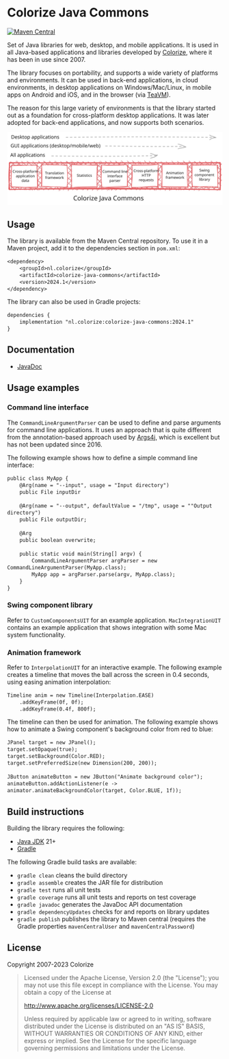 Colorize Java Commons
=====================

[![Maven Central](https://maven-badges.herokuapp.com/maven-central/nl.colorize/colorize-java-commons/badge.svg)](
https://central.sonatype.com/artifact/nl.colorize/colorize-java-commons)

Set of Java libraries for web, desktop, and mobile applications. It is used in all Java-based
applications and libraries developed by [Colorize](http://www.colorize.nl), where it has been
in use since 2007.

The library focuses on portability, and supports a wide variety of platforms and environments.
It can be used in back-end applications, in cloud environments, in desktop applications on 
Windows/Mac/Linux, in mobile apps on Android and iOS, and in the browser (via
[TeaVM](http://teavm.org)).

The reason for this large variety of environments is that the library started out as a foundation 
for cross-platform desktop applications. It was later adopted for back-end applications, and
now supports both scenarios.

![Colorize Java Commons outline](_development/outline.svg)

Usage
-----

The library is available from the Maven Central repository. To use it in a Maven project, add it 
to the dependencies section in `pom.xml`:

    <dependency>
        <groupId>nl.colorize</groupId>
        <artifactId>colorize-java-commons</artifactId>
        <version>2024.1</version>
    </dependency>
    
The library can also be used in Gradle projects:

    dependencies {
        implementation "nl.colorize:colorize-java-commons:2024.1"
    }
    
Documentation
-------------

- [JavaDoc](http://api.clrz.nl/colorize-java-commons/)

Usage examples
--------------

### Command line interface

The `CommandLineArgumentParser` can be used to define and parse arguments for command line
applications. It uses an approach that is quite different from the annotation-based approach
used by [Args4j](https://github.com/kohsuke/args4j), which is excellent but has not been updated
since 2016.

The following example shows how to define a simple command line interface:

    public class MyApp {
        @Arg(name = "--input", usage = "Input directory")
        public File inputDir

        @Arg(name = "--output", defaultValue = "/tmp", usage = ""Output directory")
        public File outputDir;

        @Arg
        public boolean overwrite;

        public static void main(String[] argv) {
            CommandLineArgumentParser argParser = new CommandLineArgumentParser(MyApp.class);
            MyApp app = argParser.parse(argv, MyApp.class);
        }
    }

### Swing component library

Refer to `CustomComponentsUIT` for an example application. `MacIntegrationUIT` contains an example
application that shows integration with some Mac system functionality.

### Animation framework

Refer to `InterpolationUIT` for an interactive example. The following example creates a timeline
that moves the ball across the screen in 0.4 seconds, using easing animation interpolation:

    Timeline anim = new Timeline(Interpolation.EASE)
        .addKeyFrame(0f, 0f);
        .addKeyFrame(0.4f, 800f);

The timeline can then be used for animation. The following example shows how to animate a Swing
component's background color from red to blue:

    JPanel target = new JPanel();
    target.setOpaque(true);
    target.setBackground(Color.RED);
    target.setPreferredSize(new Dimension(200, 200));
    
    JButton animateButton = new JButton("Animate background color");
    animateButton.addActionListener(e -> animator.animateBackgroundColor(target, Color.BLUE, 1f));

Build instructions
------------------

Building the library requires the following:

- [Java JDK](http://java.oracle.com) 21+
- [Gradle](http://gradle.org)

The following Gradle build tasks are available:

- `gradle clean` cleans the build directory
- `gradle assemble` creates the JAR file for distribution
- `gradle test` runs all unit tests
- `gradle coverage` runs all unit tests and reports on test coverage
- `gradle javadoc` generates the JavaDoc API documentation
- `gradle dependencyUpdates` checks for and reports on library updates
- `gradle publish` publishes the library to Maven central
  (requires the Gradle properties `mavenCentralUser` and `mavenCentralPassword`)

License
-------

Copyright 2007-2023 Colorize

> Licensed under the Apache License, Version 2.0 (the "License");
> you may not use this file except in compliance with the License.
> You may obtain a copy of the License at
>
>    http://www.apache.org/licenses/LICENSE-2.0
>
> Unless required by applicable law or agreed to in writing, software
> distributed under the License is distributed on an "AS IS" BASIS,
> WITHOUT WARRANTIES OR CONDITIONS OF ANY KIND, either express or implied.
> See the License for the specific language governing permissions and
> limitations under the License.
